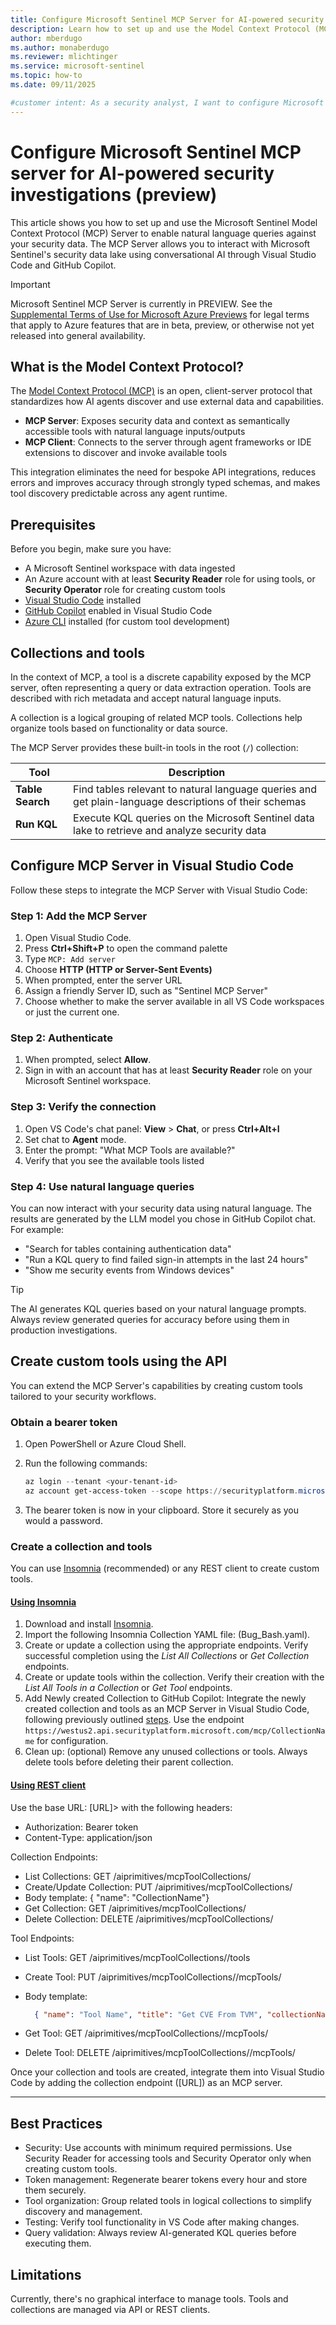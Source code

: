 ```yaml
---
title: Configure Microsoft Sentinel MCP Server for AI-powered security investigations
description: Learn how to set up and use the Model Context Protocol (MCP) Server in Microsoft Sentinel to enable natural language queries and AI-powered security investigations through Visual Studio Code.
author: mberdugo
ms.author: monaberdugo
ms.reviewer: mlichtinger
ms.service: microsoft-sentinel
ms.topic: how-to
ms.date: 09/11/2025

#customer intent: As a security analyst, I want to configure Microsoft Sentinel MCP Server so that I can use natural language to query security data and accelerate investigations.
---
```


# Configure Microsoft Sentinel MCP server for AI-powered security investigations (preview)

This article shows you how to set up and use the Microsoft Sentinel Model Context Protocol (MCP) Server to enable natural language queries against your security data. The MCP Server allows you to interact with Microsoft Sentinel's security data lake using conversational AI through Visual Studio Code and GitHub Copilot.

> [!IMPORTANT]
> Microsoft Sentinel MCP Server is currently in PREVIEW. See the [Supplemental Terms of Use for Microsoft Azure Previews](https://azure.microsoft.com/support/legal/preview-supplemental-terms/) for legal terms that apply to Azure features that are in beta, preview, or otherwise not yet released into general availability.

## What is the Model Context Protocol?

The [Model Context Protocol (MCP)](https://modelcontextprotocol.io/docs/getting-started/intro) is an open, client-server protocol that standardizes how AI agents discover and use external data and capabilities.

- **MCP Server**: Exposes security data and context as semantically accessible tools with natural language inputs/outputs
- **MCP Client**: Connects to the server through agent frameworks or IDE extensions to discover and invoke available tools

This integration eliminates the need for bespoke API integrations, reduces errors and improves accuracy through strongly typed schemas, and makes tool discovery predictable across any agent runtime.

## Prerequisites

Before you begin, make sure you have:

- A Microsoft Sentinel workspace with data ingested
- An Azure account with at least **Security Reader** role for using tools, or **Security Operator** role for creating custom tools
- [Visual Studio Code](https://code.visualstudio.com/) installed
- [GitHub Copilot](https://github.com/features/copilot) enabled in Visual Studio Code
- [Azure CLI](/cli/azure/install-azure-cli) installed (for custom tool development)

## Collections and tools

In the context of MCP, a tool is a discrete capability exposed by the MCP server, often representing a query or data extraction operation. Tools are described with rich metadata and accept natural language inputs.

A collection is a logical grouping of related MCP tools. Collections help organize tools based on functionality or data source.

The MCP Server provides these built-in tools in the root (`/`) collection:

| Tool | Description |
|------|-------------|
| **Table Search** | Find tables relevant to natural language queries and get plain-language descriptions of their schemas |
| **Run KQL** | Execute KQL queries on the Microsoft Sentinel data lake to retrieve and analyze security data |

## Configure MCP Server in Visual Studio Code

Follow these steps to integrate the MCP Server with Visual Studio Code:

### Step 1: Add the MCP Server

1. Open Visual Studio Code.
1. Press **Ctrl+Shift+P** to open the command palette
1. Type `MCP: Add server`
1. Choose **HTTP (HTTP or Server-Sent Events)**
1. When prompted, enter the server URL
1. Assign a friendly Server ID, such as "Sentinel MCP Server"
1. Choose whether to make the server available in all VS Code workspaces or just the current one.

### Step 2: Authenticate

1. When prompted, select **Allow**.
1. Sign in with an account that has at least **Security Reader** role on your Microsoft Sentinel workspace.

### Step 3: Verify the connection

1. Open VS Code's chat panel: **View** > **Chat**, or press **Ctrl+Alt+I**
1. Set chat to **Agent** mode.
1. Enter the prompt: "What MCP Tools are available?"
1. Verify that you see the available tools listed

### Step 4: Use natural language queries

You can now interact with your security data using natural language. The results are generated by the LLM model you chose in GitHub Copilot chat. For example:

- "Search for tables containing authentication data"
- "Run a KQL query to find failed sign-in attempts in the last 24 hours"
- "Show me security events from Windows devices"

> [!TIP]
> The AI generates KQL queries based on your natural language prompts. Always review generated queries for accuracy before using them in production investigations.

## Create custom tools using the API

You can extend the MCP Server's capabilities by creating custom tools tailored to your security workflows.

### Obtain a bearer token

1. Open PowerShell or Azure Cloud Shell.
1. Run the following commands:
  
    ```powershell
    az login --tenant <your-tenant-id>
    az account get-access-token --scope https://securityplatform.microsoft.com/.default  --query accessToken -o tsv | clip
    ```
  
1. The bearer token is now in your clipboard. Store it securely as you would a password.

### Create a collection and tools

You can use [Insomnia](https://developer.konghq.com/insomnia/) (recommended) or any REST client to create custom tools.

#### [Using Insomnia](#tab/insomnia)

1. Download and install [Insomnia](https://insomnia.rest/download).
1. Import the following Insomnia Collection YAML file:  (Bug_Bash.yaml).
1. Create or update a collection using the appropriate endpoints. Verify successful completion using the *List All Collections* or *Get Collection* endpoints.
1. Create or update tools within the collection. Verify their creation with the *List All Tools in a Collection* or *Get Tool* endpoints.
1. Add Newly created Collection to GitHub Copilot: Integrate the newly created collection and tools as an MCP Server in Visual Studio Code, following previously outlined [steps](#step-1-add-the-mcp-server). Use the endpoint `https://westus2.api.securityplatform.microsoft.com/mcp/CollectionName` for configuration.
1. Clean up: (optional) Remove any unused collections or tools. Always delete tools before deleting their parent collection.

#### [Using REST client](#tab/rest-client)

Use the base URL: [URL]> with the following headers:

- Authorization: Bearer token
- Content-Type: application/json

Collection Endpoints:

- List Collections: GET /aiprimitives/mcpToolCollections/
- Create/Update Collection: PUT /aiprimitives/mcpToolCollections/
- Body template: { "name": "CollectionName"}
- Get Collection: GET /aiprimitives/mcpToolCollections/
- Delete Collection: DELETE /aiprimitives/mcpToolCollections/ 

Tool Endpoints:

- List Tools: GET /aiprimitives/mcpToolCollections//tools
- Create Tool: PUT /aiprimitives/mcpToolCollections//mcpTools/
- Body template: 

  ```json
    { "name": "Tool Name", "title": "Get CVE From TVM", "collectionName": "Collection Name", "mcpToolType": "Kqs", "description": "Retrieve CVE information and affected software from Defender for Cloud vulnerability data (substitute for TVM).", "properties": { "mcpToolType": "Kqs", "arguments": { "type": "object", "properties": { "CVE-ID": { "type": "string", "description": "CVE ID (e.g., 'CVE-2025-38382')" }, "database": { "type": "string", "description": "Database name (Sentinel-connected Log Analytics workspace)" } }, "required": ["CVE-ID", "database"] }, "queryFormat": "let CveParam = tolower(tostring('{CVE-ID}')); SecurityNestedRecommendation | where tostring(VulnerabilityId) != '' or tostring(AdditionalData) contains 'cve' | extend CveId = iif(tostring(VulnerabilityId) != '', VulnerabilityId, tostring(extract(@'\"CVE\"\\s*:\\s*\"(CVE-[0-9-]+)\"', 1, tostring(AdditionalData)))) | where tolower(CveId) == CveParam | summarize LatestPublished = max(TimeGenerated), VulnerabilitySeverityLevel = any(RecommendationSeverity), AffectedSoftware = make_set(tostring(AdditionalData.softwareDetails.packageName), 50), Title = any(RecommendationName) | project CveId = tostring('{CVE-ID}'), PublishedDate = LatestPublished, CvssScore = real(null), VulnerabilitySeverityLevel, VulnerabilityDescription = Title, AffectedSoftware" }}
  ```

- Get Tool: GET /aiprimitives/mcpToolCollections//mcpTools/
- Delete Tool: DELETE /aiprimitives/mcpToolCollections//mcpTools/

Once your collection and tools are created, integrate them into Visual Studio Code by adding the collection endpoint ([URL]) as an MCP server.

---

## Best Practices

- Security: Use accounts with minimum required permissions. Use Security Reader for accessing tools and Security Operator only when creating custom tools.
- Token management: Regenerate bearer tokens every hour and store them securely.
- Tool organization: Group related tools in logical collections to simplify discovery and management.
- Testing: Verify tool functionality in VS Code after making changes.
- Query validation: Always review AI-generated KQL queries before executing them.

## Limitations

Currently, there's no graphical interface to manage tools. Tools and collections are managed via API or REST clients.
